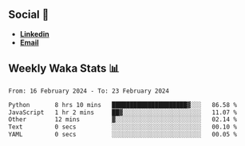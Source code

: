 ## Social 🔗

- [**Linkedin**](https://www.linkedin.com/in/trevorward001/)
- **<a href="mailto:trevorward001@gmail.com">Email<a>**

## Weekly Waka Stats 📊
<!--START_SECTION:waka-->

```txt
From: 16 February 2024 - To: 23 February 2024

Python       8 hrs 10 mins   █████████████████████▓░░░   86.58 %
JavaScript   1 hr 2 mins     ██▓░░░░░░░░░░░░░░░░░░░░░░   11.07 %
Other        12 mins         ▓░░░░░░░░░░░░░░░░░░░░░░░░   02.14 %
Text         0 secs          ░░░░░░░░░░░░░░░░░░░░░░░░░   00.10 %
YAML         0 secs          ░░░░░░░░░░░░░░░░░░░░░░░░░   00.05 %
```

<!--END_SECTION:waka-->

<!--

Here are some ideas to get you started:

- 🔭 I’m currently working on (way to add branches committed on)
- 🌱 I’m currently learning Web Frameworks and Machine Learning! (Lisp, JS (react & angular), Python, and __)
- 💬 Ask me about ...
- 📫 How to reach me: 
- 😄 Pronouns: He/Him/His
- ⚡ Fun fact: ...

that-recsys-lab
-->
